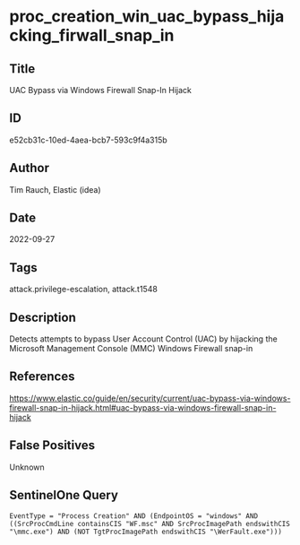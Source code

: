 # proc_creation_win_uac_bypass_hijacking_firwall_snap_in

## Title
UAC Bypass via Windows Firewall Snap-In Hijack

## ID
e52cb31c-10ed-4aea-bcb7-593c9f4a315b

## Author
Tim Rauch, Elastic (idea)

## Date
2022-09-27

## Tags
attack.privilege-escalation, attack.t1548

## Description
Detects attempts to bypass User Account Control (UAC) by hijacking the Microsoft Management Console (MMC) Windows Firewall snap-in

## References
https://www.elastic.co/guide/en/security/current/uac-bypass-via-windows-firewall-snap-in-hijack.html#uac-bypass-via-windows-firewall-snap-in-hijack

## False Positives
Unknown

## SentinelOne Query
```
EventType = "Process Creation" AND (EndpointOS = "windows" AND ((SrcProcCmdLine containsCIS "WF.msc" AND SrcProcImagePath endswithCIS "\mmc.exe") AND (NOT TgtProcImagePath endswithCIS "\WerFault.exe")))

```